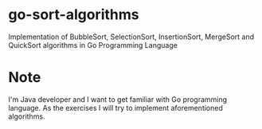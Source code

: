 # go-sort-algorithms
Implementation of BubbleSort, SelectionSort, InsertionSort, MergeSort and QuickSort algorithms in Go Programming Language

# Note
I'm Java developer and I want to get familiar with Go programming language. 
As the exercises I will try to implement aforementioned algorithms.